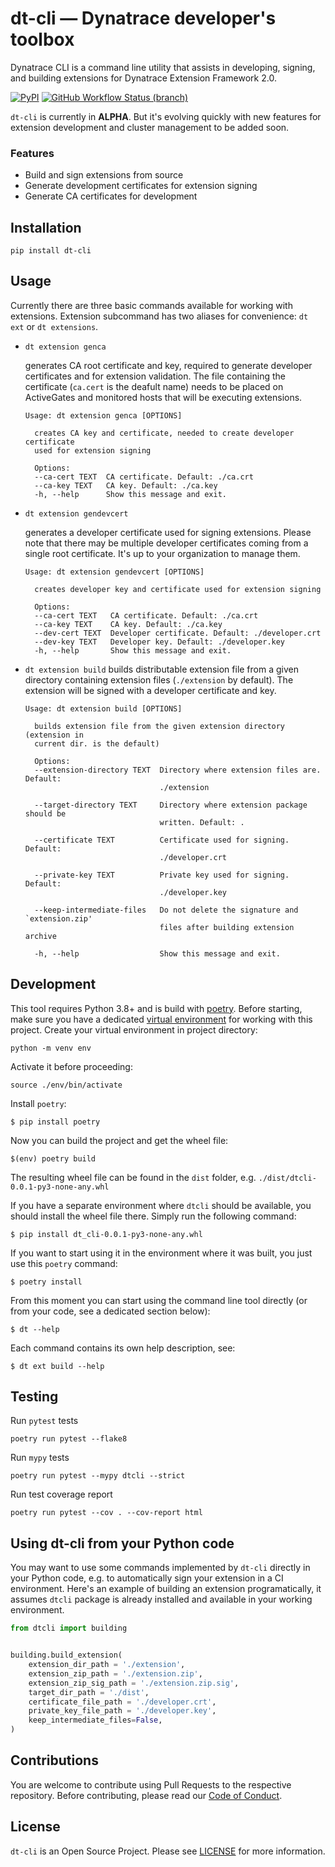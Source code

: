 # dt-cli — Dynatrace developer's toolbox

Dynatrace CLI is a command line utility that assists in developing, signing,
and building extensions for Dynatrace Extension Framework 2.0.

<p>
  <a href="https://pypi.org/project/dt-cli/"><img alt="PyPI" src="https://img.shields.io/pypi/v/dt-cli?color=blue"></a>
  <a href="https://github.com/dynatrace-oss/dt-cli/actions/workflows/built-test-release.yml"><img alt="GitHub Workflow Status (branch)" src="https://img.shields.io/github/workflow/status/dynatrace-oss/dt-cli/build-test-release/main"></a>
</p>


`dt-cli` is currently in **ALPHA**. But it's evolving quickly with new
features for extension development and cluster management to be added soon.

### Features

* Build and sign extensions from source
* Generate development certificates for extension signing
* Generate CA certificates for development

## Installation

```shell
pip install dt-cli
```

## Usage

Currently there are three basic commands available for working with extensions.
Extension subcommand has two aliases for convenience: `dt ext` or `dt extensions`.

* `dt extension genca`

  generates CA root certificate and key, required to generate developer certificates
  and for extension validation. The file containing the certificate (`ca.cert` is
  the deafult name) needs to be placed on ActiveGates and monitored hosts that will
  be executing extensions.

  ```shell
  Usage: dt extension genca [OPTIONS]

    creates CA key and certificate, needed to create developer certificate
    used for extension signing

    Options:
    --ca-cert TEXT  CA certificate. Default: ./ca.crt
    --ca-key TEXT   CA key. Default: ./ca.key
    -h, --help      Show this message and exit.
  ```

* `dt extension gendevcert`

  generates a developer certificate used for signing extensions. Please note that
  there may be multiple developer certificates coming from a single root
  certificate. It's up to your organization to manage them.

  ```shell
  Usage: dt extension gendevcert [OPTIONS]

    creates developer key and certificate used for extension signing

    Options:
    --ca-cert TEXT   CA certificate. Default: ./ca.crt
    --ca-key TEXT    CA key. Default: ./ca.key
    --dev-cert TEXT  Developer certificate. Default: ./developer.crt
    --dev-key TEXT   Developer key. Default: ./developer.key
    -h, --help       Show this message and exit.
  ```

* `dt extension build`
  builds distributable extension file from a given directory containing extension files
  (`./extension` by default). The extension will be signed with a developer certificate and key.

  ```shell
  Usage: dt extension build [OPTIONS]

    builds extension file from the given extension directory (extension in
    current dir. is the default)

    Options:
    --extension-directory TEXT  Directory where extension files are. Default:
                                ./extension

    --target-directory TEXT     Directory where extension package should be
                                written. Default: .

    --certificate TEXT          Certificate used for signing. Default:
                                ./developer.crt

    --private-key TEXT          Private key used for signing. Default:
                                ./developer.key

    --keep-intermediate-files   Do not delete the signature and `extension.zip'
                                files after building extension archive

    -h, --help                  Show this message and exit.
  ```

## Development

This tool requires Python 3.8+ and is build with [poetry](https://python-poetry.org/).
Before starting, make sure you have a dedicated [virtual environment](https://docs.python.org/3/library/venv.html)
for working with this project. Create your virtual environment in project directory:

```shell
python -m venv env
````

Activate it before proceeding:

```shell
source ./env/bin/activate
```

Install `poetry`:

```shell
$ pip install poetry
```

Now you can build the project and get the wheel file:

```shell
$(env) poetry build
```

The resulting wheel file can be found in the `dist` folder, e.g. `./dist/dtcli-0.0.1-py3-none-any.whl`

If you have a separate environment where `dtcli` should be available, you should install the  wheel file there. Simply run the following command:

```shell
$ pip install dt_cli-0.0.1-py3-none-any.whl
```

If you want to start using it in the environment where it was built, you just use this `poetry` command:

```shell
$ poetry install
```

From this moment you can start using the command line tool directly (or from your code, see a dedicated section below):

```shell
$ dt --help
```

Each command contains its own help description, see:

```shell
$ dt ext build --help
```

## Testing

Run `pytest` tests

```shell
poetry run pytest --flake8
```

Run `mypy` tests

```shell
poetry run pytest --mypy dtcli --strict
```

Run test coverage report

```shell
poetry run pytest --cov . --cov-report html
```

## Using dt-cli from your Python code

You may want to use some commands implemented by `dt-cli` directly in your Python code, e.g. to automatically sign your extension in a CI environment.
Here's an example of building an extension programatically, it assumes `dtcli` package is already installed and available in your working environment.


```python
from dtcli import building


building.build_extension(
    extension_dir_path = './extension',
    extension_zip_path = './extension.zip',
    extension_zip_sig_path = './extension.zip.sig',
    target_dir_path = './dist',
    certificate_file_path = './developer.crt',
    private_key_file_path = './developer.key',
    keep_intermediate_files=False,
)
```

## Contributions

You are welcome to contribute using Pull Requests to the respective
repository. Before contributing, please read our
[Code of Conduct](https://github.com/dynatrace-oss/dt-cli/blob/main/CODE_OF_CONDUCT.md).

## License

`dt-cli` is an Open Source Project. Please see
[LICENSE](https://github.com/dynatrace-oss/dt-cli/blob/main/LICENSE) for more information.
